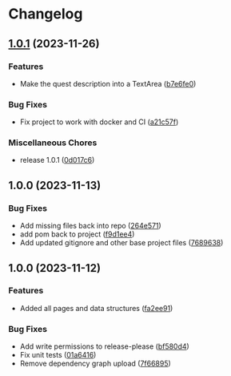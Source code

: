 # Changelog

## [1.0.1](https://github.com/Jack423/dlv-data-manager/compare/v1.0.0...v1.0.1) (2023-11-26)


### Features

* Make the quest description into a TextArea ([b7e6fe0](https://github.com/Jack423/dlv-data-manager/commit/b7e6fe071ce26040616f58bba76076ebd36b887b))


### Bug Fixes

* Fix project to work with docker and CI ([a21c57f](https://github.com/Jack423/dlv-data-manager/commit/a21c57f830e736dee54ed0f5804099eec062cb17))


### Miscellaneous Chores

* release 1.0.1 ([0d017c6](https://github.com/Jack423/dlv-data-manager/commit/0d017c6b9137d3ba43fa364f39cd8bdc8f3170f8))

## 1.0.0 (2023-11-13)


### Bug Fixes

* Add missing files back into repo ([264e571](https://github.com/Jack423/dlv-data-manager/commit/264e571eafc248a3f2982ffd60607bf110a7da35))
* add pom back to project ([f9d1ee4](https://github.com/Jack423/dlv-data-manager/commit/f9d1ee4e67cc55b771e88dd129cb1ffae7932239))
* Add updated gitignore and other base project files ([7689638](https://github.com/Jack423/dlv-data-manager/commit/76896385e10c596f462f9cfb19a0c564d65670a3))

## 1.0.0 (2023-11-12)


### Features

* Added all pages and data structures ([fa2ee91](https://github.com/Jack423/Dreamlight-Valley-Data-Generator/commit/fa2ee916c31c4c137e769b776d678ec484eaf2af))


### Bug Fixes

* Add write permissions to release-please ([bf580d4](https://github.com/Jack423/Dreamlight-Valley-Data-Generator/commit/bf580d47aa56cb7c888ce2a9df0201ab3dea5ff1))
* Fix unit tests ([01a6416](https://github.com/Jack423/Dreamlight-Valley-Data-Generator/commit/01a641639ae63032d6f758d5d66c57a53464b37f))
* Remove dependency graph upload ([7f66895](https://github.com/Jack423/Dreamlight-Valley-Data-Generator/commit/7f66895b9d3dfad0016c21a8fd22cf88640def3a))
